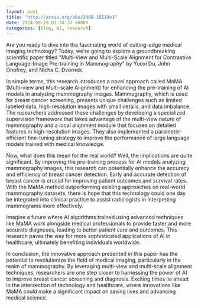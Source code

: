 ```yaml
---
layout: post
title: "http://arxiv.org/abs/2409.18119v1"
date: 2024-09-29 01:34:37 +0000
categories: [blog, AI, research]
---
```

Are you ready to dive into the fascinating world of cutting-edge medical imaging technology? Today, we're going to explore a groundbreaking scientific paper titled "Multi-View and Multi-Scale Alignment for Contrastive Language-Image Pre-training in Mammography" by Yuexi Du, John Onofrey, and Nicha C. Dvornek.

In simple terms, this research introduces a novel approach called MaMA (Multi-view and Multi-scale Alignment) for enhancing the pre-training of AI models in analyzing mammography images. Mammography, which is used for breast cancer screening, presents unique challenges such as limited labeled data, high-resolution images with small details, and data imbalance. The researchers addressed these challenges by developing a specialized supervision framework that takes advantage of the multi-view nature of mammography and a local alignment module that focuses on detailed features in high-resolution images. They also implemented a parameter-efficient fine-tuning strategy to improve the performance of large language models trained with medical knowledge.

Now, what does this mean for the real world? Well, the implications are quite significant. By improving the pre-training process for AI models analyzing mammography images, this research can potentially enhance the accuracy and efficiency of breast cancer detection. Early and accurate detection of breast cancer is crucial for improving patient outcomes and survival rates. With the MaMA method outperforming existing approaches on real-world mammography datasets, there is hope that this technology could one day be integrated into clinical practice to assist radiologists in interpreting mammograms more effectively.

Imagine a future where AI algorithms trained using advanced techniques like MaMA work alongside medical professionals to provide faster and more accurate diagnoses, leading to better patient care and outcomes. This research paves the way for more sophisticated applications of AI in healthcare, ultimately benefiting individuals worldwide.

In conclusion, the innovative approach presented in this paper has the potential to revolutionize the field of medical imaging, particularly in the realm of mammography. By leveraging multi-view and multi-scale alignment techniques, researchers are one step closer to harnessing the power of AI to improve breast cancer screening and diagnosis. Exciting times lie ahead in the intersection of technology and healthcare, where innovations like MaMA could make a significant impact on saving lives and advancing medical science.
